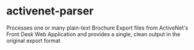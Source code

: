 # activenet-parser
 Processes one or many plain-text Brochure Export files from ActiveNet's Front Desk Web Application and provides a single, clean output in the original export format
